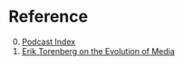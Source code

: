 # Reference

0. [Podcast Index](https://podcastindex.org/)
0. [Erik Torenberg on the Evolution of Media](https://www.youtube.com/watch?v=beR7vqtW_X4)

